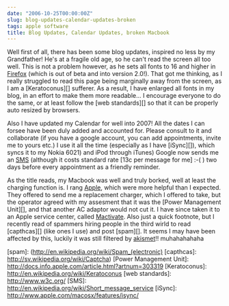 ```yaml
---
date: "2006-10-25T00:00:00Z"
slug: blog-updates-calendar-updates-broken
tags: apple software
title: Blog Updates, Calendar Updates, broken Macbook
---
```


Well first of all, there has been some blog updates, inspired no less by my
Grandfather! He's at a fragile old age, so he can't read the screen all too
well. This is not a problem however, as he sets all fonts to 16 and higher in
[Firefox][] (which is out of beta and into version 2.0!). That got me
thinking, as I really struggled to read this page being marginally away from
the screen, as I am a [Keratoconus][] sufferer. As a result, I have enlarged
all fonts in my blog, in an effort to make them more readable... I encourage
everyone to do the same, or at least follow the [web standards][] so that it
can be properly auto resized by browsers.
  
Also I have updated my Calendar for well into 2007! All the dates I can forsee
have been duly added and accounted for. Please consult to it and collaborate
(if you have a google account, you can add appointments, invite me to yours
etc.) I use it all the time (especially as I have [iSync][]), which syncs it
to my Nokia 6021) and iPod through iTunes) Google now sends me an
[SMS](http://en.wikipedia.org/wiki/Short_message_service) (although it costs
standard rate [13c per message for me] :-( ) two days before every appointment
as a friendly reminder.
  
As the title reads, my Macbook was well and truly borked, well at least the
charging function is. I rang [Apple][], which were more helpful than I
expected. They offered to send me a replacement charger, which I offered to
take, but the operator agreed with my assesment that it was the [Power
Management Unit][], and that another AC adaptor would not cut it. I have since
taken it to an Apple service center, called [Mactivate][]. Also just a quick
footnote, but I recently read of spammers hiring people in the third wirld to
read [capthcas][] (like ones I use) and post [spam][]. It seems I may have
been affected by this, luckily it was still filtered by [akismet][]!!
muhahahahaha

[Apple]: http://www.apple.com/
[Mactivate]: http://www.mactivate.ie/
[Firefox]: http://www.getfirefox.com/
[akismet]: http://akismet.com/
[spam]: (http://en.wikipedia.org/wiki/Spam_(electronic)
[capthcas]: http://sv.wikipedia.org/wiki/Captcha)
[Power Management Unit]: http://docs.info.apple.com/article.html?artnum=303319
[Keratoconus]: http://en.wikipedia.org/wiki/Keratoconus
[web standards]: http://www.w3c.org/
[SMS]: http://en.wikipedia.org/wiki/Short_message_service
[iSync]: http://www.apple.com/macosx/features/isync/
